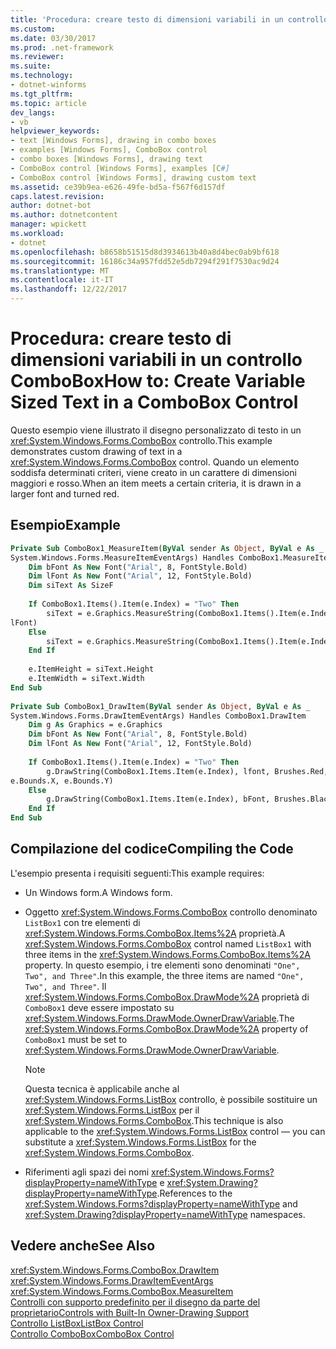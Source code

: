 ```yaml
---
title: 'Procedura: creare testo di dimensioni variabili in un controllo ComboBox'
ms.custom: 
ms.date: 03/30/2017
ms.prod: .net-framework
ms.reviewer: 
ms.suite: 
ms.technology:
- dotnet-winforms
ms.tgt_pltfrm: 
ms.topic: article
dev_langs:
- vb
helpviewer_keywords:
- text [Windows Forms], drawing in combo boxes
- examples [Windows Forms], ComboBox control
- combo boxes [Windows Forms], drawing text
- ComboBox control [Windows Forms], examples [C#]
- ComboBox control [Windows Forms], drawing custom text
ms.assetid: ce39b9ea-e626-49fe-bd5a-f567f6d157df
caps.latest.revision: 
author: dotnet-bot
ms.author: dotnetcontent
manager: wpickett
ms.workload:
- dotnet
ms.openlocfilehash: b8658b51515d8d3934613b40a8d4bec0ab9bf618
ms.sourcegitcommit: 16186c34a957fdd52e5db7294f291f7530ac9d24
ms.translationtype: MT
ms.contentlocale: it-IT
ms.lasthandoff: 12/22/2017
---
```

# <a name="how-to-create-variable-sized-text-in-a-combobox-control"></a><span data-ttu-id="a7761-102">Procedura: creare testo di dimensioni variabili in un controllo ComboBox</span><span class="sxs-lookup"><span data-stu-id="a7761-102">How to: Create Variable Sized Text in a ComboBox Control</span></span>
<span data-ttu-id="a7761-103">Questo esempio viene illustrato il disegno personalizzato di testo in un <xref:System.Windows.Forms.ComboBox> controllo.</span><span class="sxs-lookup"><span data-stu-id="a7761-103">This example demonstrates custom drawing of text in a <xref:System.Windows.Forms.ComboBox> control.</span></span> <span data-ttu-id="a7761-104">Quando un elemento soddisfa determinati criteri, viene creato in un carattere di dimensioni maggiori e rosso.</span><span class="sxs-lookup"><span data-stu-id="a7761-104">When an item meets a certain criteria, it is drawn in a larger font and turned red.</span></span>  
  
## <a name="example"></a><span data-ttu-id="a7761-105">Esempio</span><span class="sxs-lookup"><span data-stu-id="a7761-105">Example</span></span>  
  
```vb  
Private Sub ComboBox1_MeasureItem(ByVal sender As Object, ByVal e As _  
System.Windows.Forms.MeasureItemEventArgs) Handles ComboBox1.MeasureItem  
    Dim bFont As New Font("Arial", 8, FontStyle.Bold)  
    Dim lFont As New Font("Arial", 12, FontStyle.Bold)  
    Dim siText As SizeF  
  
    If ComboBox1.Items().Item(e.Index) = "Two" Then  
        siText = e.Graphics.MeasureString(ComboBox1.Items().Item(e.Index), _  
lFont)  
    Else  
        siText = e.Graphics.MeasureString(ComboBox1.Items().Item(e.Index), bFont)  
    End If  
  
    e.ItemHeight = siText.Height  
    e.ItemWidth = siText.Width  
End Sub  
  
Private Sub ComboBox1_DrawItem(ByVal sender As Object, ByVal e As _  
System.Windows.Forms.DrawItemEventArgs) Handles ComboBox1.DrawItem  
    Dim g As Graphics = e.Graphics  
    Dim bFont As New Font("Arial", 8, FontStyle.Bold)  
    Dim lFont As New Font("Arial", 12, FontStyle.Bold)  
  
    If ComboBox1.Items().Item(e.Index) = "Two" Then  
        g.DrawString(ComboBox1.Items.Item(e.Index), lfont, Brushes.Red, _  
e.Bounds.X, e.Bounds.Y)  
    Else  
        g.DrawString(ComboBox1.Items.Item(e.Index), bFont, Brushes.Black, e.Bounds.X, e.Bounds.Y)  
    End If  
End Sub  
```  
  
## <a name="compiling-the-code"></a><span data-ttu-id="a7761-106">Compilazione del codice</span><span class="sxs-lookup"><span data-stu-id="a7761-106">Compiling the Code</span></span>  
 <span data-ttu-id="a7761-107">L'esempio presenta i requisiti seguenti:</span><span class="sxs-lookup"><span data-stu-id="a7761-107">This example requires:</span></span>  
  
-   <span data-ttu-id="a7761-108">Un Windows form.</span><span class="sxs-lookup"><span data-stu-id="a7761-108">A Windows form.</span></span>  
  
-   <span data-ttu-id="a7761-109">Oggetto <xref:System.Windows.Forms.ComboBox> controllo denominato `ListBox1` con tre elementi di <xref:System.Windows.Forms.ComboBox.Items%2A> proprietà.</span><span class="sxs-lookup"><span data-stu-id="a7761-109">A <xref:System.Windows.Forms.ComboBox> control named `ListBox1` with three items in the <xref:System.Windows.Forms.ComboBox.Items%2A> property.</span></span> <span data-ttu-id="a7761-110">In questo esempio, i tre elementi sono denominati `"One", Two", and Three"`.</span><span class="sxs-lookup"><span data-stu-id="a7761-110">In this example, the three items are named `"One", Two", and Three"`.</span></span> <span data-ttu-id="a7761-111">Il <xref:System.Windows.Forms.ComboBox.DrawMode%2A> proprietà di `ComboBox1` deve essere impostato su <xref:System.Windows.Forms.DrawMode.OwnerDrawVariable>.</span><span class="sxs-lookup"><span data-stu-id="a7761-111">The <xref:System.Windows.Forms.ComboBox.DrawMode%2A> property of `ComboBox1` must be set to <xref:System.Windows.Forms.DrawMode.OwnerDrawVariable>.</span></span>  
  
    > [!NOTE]
    >  <span data-ttu-id="a7761-112">Questa tecnica è applicabile anche al <xref:System.Windows.Forms.ListBox> controllo, è possibile sostituire un <xref:System.Windows.Forms.ListBox> per il <xref:System.Windows.Forms.ComboBox>.</span><span class="sxs-lookup"><span data-stu-id="a7761-112">This technique is also applicable to the <xref:System.Windows.Forms.ListBox> control — you can substitute a <xref:System.Windows.Forms.ListBox> for the <xref:System.Windows.Forms.ComboBox>.</span></span>  
  
-   <span data-ttu-id="a7761-113">Riferimenti agli spazi dei nomi <xref:System.Windows.Forms?displayProperty=nameWithType> e <xref:System.Drawing?displayProperty=nameWithType>.</span><span class="sxs-lookup"><span data-stu-id="a7761-113">References to the <xref:System.Windows.Forms?displayProperty=nameWithType> and <xref:System.Drawing?displayProperty=nameWithType> namespaces.</span></span>  
  
## <a name="see-also"></a><span data-ttu-id="a7761-114">Vedere anche</span><span class="sxs-lookup"><span data-stu-id="a7761-114">See Also</span></span>  
 <xref:System.Windows.Forms.ComboBox.DrawItem>  
 <xref:System.Windows.Forms.DrawItemEventArgs>  
 <xref:System.Windows.Forms.ComboBox.MeasureItem>  
 [<span data-ttu-id="a7761-115">Controlli con supporto predefinito per il disegno da parte del proprietario</span><span class="sxs-lookup"><span data-stu-id="a7761-115">Controls with Built-In Owner-Drawing Support</span></span>](../../../../docs/framework/winforms/controls/controls-with-built-in-owner-drawing-support.md)  
 [<span data-ttu-id="a7761-116">Controllo ListBox</span><span class="sxs-lookup"><span data-stu-id="a7761-116">ListBox Control</span></span>](../../../../docs/framework/winforms/controls/listbox-control-windows-forms.md)  
 [<span data-ttu-id="a7761-117">Controllo ComboBox</span><span class="sxs-lookup"><span data-stu-id="a7761-117">ComboBox Control</span></span>](../../../../docs/framework/winforms/controls/combobox-control-windows-forms.md)
